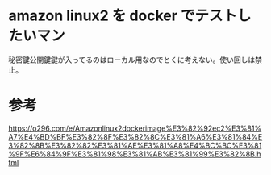 # amazon linux2 を docker でテストしたいマン

秘密鍵公開鍵鍵が入ってるのはローカル用なのでとくに考えない。使い回しは禁止。

# 参考
https://o296.com/e/Amazonlinux2dockerimage%E3%82%92ec2%E3%81%A7%E4%BD%BF%E3%82%8F%E3%82%8C%E3%81%A6%E3%81%84%E3%82%8B%E3%82%82%E3%81%AE%E3%81%A8%E4%BC%BC%E3%81%9F%E6%84%9F%E3%81%98%E3%81%AB%E3%81%99%E3%82%8B.html
